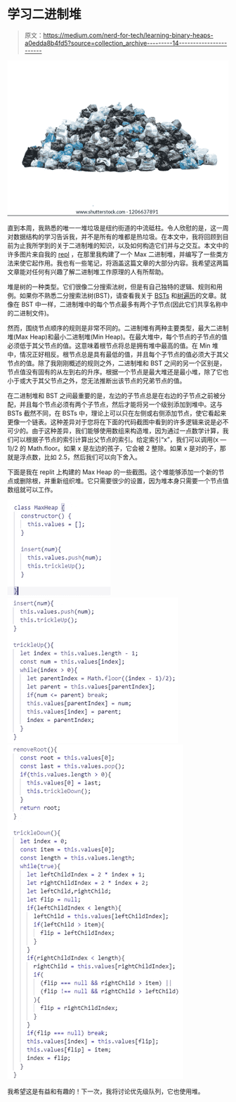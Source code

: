 # 学习二进制堆

> 原文：<https://medium.com/nerd-for-tech/learning-binary-heaps-a0edda8b4fd5?source=collection_archive---------14----------------------->

![](img/c747bf491547708ebf8ef094bb2d6a20.png)

直到本周，我熟悉的唯一一堆垃圾是纽约街道的中流砥柱。令人欣慰的是，这一周对数据结构的学习告诉我，并不是所有的堆都是热垃圾。在本文中，我将回顾到目前为止我所学到的关于二进制堆的知识，以及如何构造它们并与之交互。本文中的许多图片来自我的 [repl](https://replit.com/@liamH47/Binary-Heaps#index.js) ，在那里我构建了一个 Max 二进制堆，并编写了一些类方法来使它起作用。我也有一些笔记，将涵盖这篇文章的大部分内容。我希望这两篇文章能对任何有兴趣了解二进制堆工作原理的人有所帮助。

堆是树的一种类型。它们很像二分搜索法树，但是有自己独特的逻辑、规则和用例。如果你不熟悉二分搜索法树(BST)，请查看我关于 [BSTs](/nerd-for-tech/learning-binary-search-trees-138c68b447a2) 和[树遍历](/nerd-for-tech/learning-tree-traversal-29e11a6c421d)的文章。就像在 BST 中一样，二进制堆中的每个节点最多有两个子节点(因此它们共享名称中的二进制文件)。

然而，围绕节点顺序的规则是非常不同的。二进制堆有两种主要类型，最大二进制堆(Max Heap)和最小二进制堆(Min Heap)。在最大堆中，每个节点的子节点的值必须低于其父节点的值。这意味着根节点将总是拥有堆中最高的值。在 Min 堆中，情况正好相反。根节点总是具有最低的值，并且每个子节点的值必须大于其父节点的值。除了我刚刚概述的规则之外，二进制堆和 BST 之间的另一个区别是，节点值没有固有的从左到右的升序。根据一个节点是最大堆还是最小堆，除了它也小于或大于其父节点之外，您无法推断出该节点的兄弟节点的值。

在二进制堆和 BST 之间最重要的是，左边的子节点总是在右边的子节点之前被分配，并且每个节点必须有两个子节点，然后才能将另一个级别添加到堆中。这与 BSTs 截然不同，在 BSTs 中，理论上可以只在左侧或右侧添加节点，使它看起来更像一个链表。这种差异对于您将在下面的代码截图中看到的许多逻辑来说是必不可少的。由于这种差异，我们能够使用数组来构造堆，因为通过一点数学计算，我们可以根据子节点的索引计算出父节点的索引。给定索引“x”，我们可以调用(x — 1)/2 的 Math.floor。如果 x 是左边的孩子，它会被 2 整除。如果 x 是对的子，那就是浮点数，比如 2.5，然后我们可以向下舍入。

下面是我在 replit 上构建的 Max Heap 的一些截图。这个堆能够添加一个新的节点或删除根，并重新组织堆。它只需要很少的设置，因为堆本身只需要一个节点值数组就可以工作。

![](img/b99ad2ae47dbd6d9b091c589d7f62c46.png)![](img/11cc324dd2b5a5a3c65027adf0589211.png)![](img/b83d53bb681077f8323e46dc6c9442d0.png)

我希望这是有益和有趣的！下一次，我将讨论优先级队列，它也使用堆。